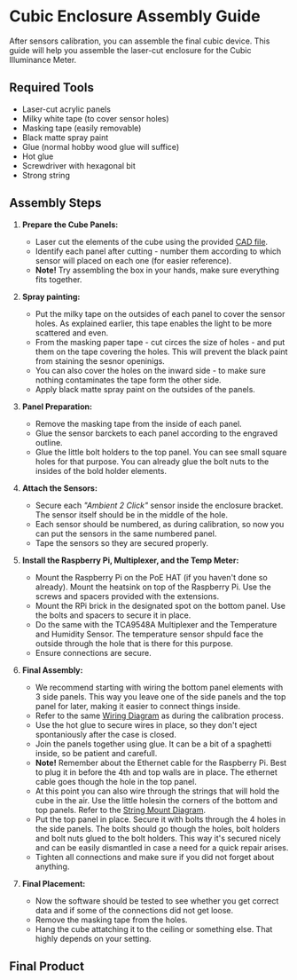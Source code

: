 # Cubic Enclosure Assembly Guide

After sensors calibration, you can assemble the final cubic device. This guide will help you assemble the laser-cut enclosure for the Cubic Illuminance Meter.

## Required Tools
- Laser-cut acrylic panels
- Milky white tape (to cover sensor holes)
- Masking tape (easily removable)
- Black matte spray paint
- Glue (normal hobby wood glue will suffice)
- Hot glue
- Screwdriver with hexagonal bit
- Strong string

## Assembly Steps
1. **Prepare the Cube Panels:**
	- Laser cut the elements of the cube using the provided [CAD file](../src/hardware/Cube_Box_Enclosure.dwg).
	- Identify each panel after cutting - number them according to which sensor will placed on each one (for easier reference).
	- **Note!** Try assembling the box in your hands, make sure everything fits together.

2. **Spray painting:**
	- Put the milky tape on the outsides of each panel to cover the sensor holes. As explained earlier, this tape enables the light to be more scattered and even.
	- From the masking paper tape - cut circes the size of holes - and put them on the tape covering the holes. This will prevent the black paint from staining the sesnor openinigs.
	- You can also cover the holes on the inward side - to make sure nothing contaminates the tape form the other side.
	- Apply black matte spray paint on the outsides of the panels.

3. **Panel Preparation:**
	- Remove the masking tape from the inside of each panel.
	- Glue the sensor barckets to each panel according to the engraved outline.
	- Glue the little bolt holders to the top panel. You can see small square holes for that purpose. You can already glue the bolt nuts to the insides of the bold holder elements. 

4. **Attach the Sensors:**
	- Secure each _"Ambient 2 Click"_ sensor inside the enclosure bracket. The sensor itself should be in the middle of the hole.
	- Each sensor should be numbered, as during calibration, so now you can put the sensors in the same numbered panel.
	- Tape the sensors so they are secured properly.

5. **Install the Raspberry Pi, Multiplexer, and the Temp Meter:**
	- Mount the Raspberry Pi on the PoE HAT (if you haven't done so already). Mount the heatsink on top of the Raspberry Pi. Use the screws and spacers provided with the extensions.
	- Mount the RPi brick in the designated spot on the bottom panel. Use the bolts and spacers to secure it in place.
	- Do the same with the TCA9548A Multiplexer and the Temperature and Humidity Sensor. The temperature sensor shpuld face the outside through the hole that is there for this purpose.
	- Ensure connections are secure.

6. **Final Assembly:**
	- We recommend starting with wiring the bottom panel elements with 3 side panels. This way you leave one of the side panels and the top panel for later, making it easier to connect things inside.
	- Refer to the same [Wiring Diagram](Images/Wiring_Diagram.png) as during the calibration process.
	- Use the hot glue to secure wires in place, so they don't eject spontaniously after the case is closed.
	- Join the panels together using glue. It can be a bit of a spaghetti inside, so be patient and carefull.
	- **Note!** Remember about the Ethernet cable for the Raspberry Pi. Best to plug it in before the 4th and top walls are in place. The ethernet cable goes though the hole in the top panel.
	- At this point you can also wire through the strings that will hold the cube in the air. Use the little holesin the corners of the bottom and top panels. Refer to the [String Mount Diagram](Images/Cube_String_Mount_Diagram.png).
	- Put the top panel in place. Secure it with bolts through the 4 holes in the side panels. The bolts should go though the holes, bolt holders and bolt nuts glued to the bolt holders. This way it's secured nicely and can be easily dismantled in case a need for a quick repair arises.
	- Tighten all connections and make sure if you did not forget about anything.
7. **Final Placement:**
	- Now the software should be tested to see whether you get correct data and if some of the connections did not get loose.
	- Remove the masking tape from the holes.
	- Hang the cube attatching it to the ceiling or something else. That highly depends on your setting.

## Final Product

